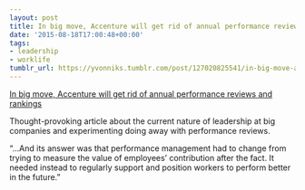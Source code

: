 ```yaml
---
layout: post
title: In big move, Accenture will get rid of annual performance reviews and rankings
date: '2015-08-18T17:00:48+00:00'
tags:
- leadership
- worklife
tumblr_url: https://yvonniks.tumblr.com/post/127020825541/in-big-move-accenture-will-get-rid-of-annual
---
```

[In big move, Accenture will get rid of annual performance reviews and rankings](http://www.washingtonpost.com/news/on-leadership/wp/2015/07/21/in-big-move-accenture-will-get-rid-of-annual-performance-reviews-and-rankings/)  

Thought-provoking article about the current nature of leadership at big companies and experimenting doing away with performance reviews.&nbsp;

“…And its answer was that performance management had to change from trying to measure the value of employees’ contribution after the fact. It needed instead to regularly support and position workers to perform better in the future.”&nbsp;

